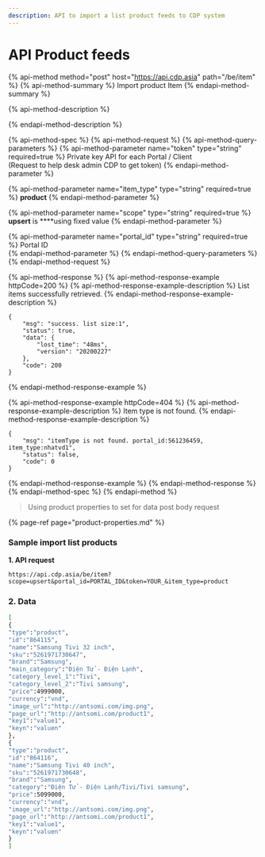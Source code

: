 ```yaml
---
description: API to import a list product feeds to CDP system
---
```


# API Product feeds

{% api-method method="post" host="https://api.cdp.asia" path="/be/item" %}
{% api-method-summary %}
Import product Item 
{% endapi-method-summary %}

{% api-method-description %}

{% endapi-method-description %}

{% api-method-spec %}
{% api-method-request %}
{% api-method-query-parameters %}
{% api-method-parameter name="token" type="string" required=true %}
Private key API for each Portal / Client    
\(Request to help desk admin CDP to get token\)
{% endapi-method-parameter %}

{% api-method-parameter name="item\_type" type="string" required=true %}
  **product**
{% endapi-method-parameter %}

{% api-method-parameter name="scope" type="string" required=true %}
**upsert** is ****using fixed value
{% endapi-method-parameter %}

{% api-method-parameter name="portal\_id" type="string" required=true %}
Portal  ID   
{% endapi-method-parameter %}
{% endapi-method-query-parameters %}
{% endapi-method-request %}

{% api-method-response %}
{% api-method-response-example httpCode=200 %}
{% api-method-response-example-description %}
List items successfully retrieved.
{% endapi-method-response-example-description %}

```
{
    "msg": "success. list size:1",
    "status": true,
    "data": {
        "lost_time": "48ms",
        "version": "20200227"
    },
    "code": 200
}
```
{% endapi-method-response-example %}

{% api-method-response-example httpCode=404 %}
{% api-method-response-example-description %}
Item type is not found.
{% endapi-method-response-example-description %}

```
{
    "msg": "itemType is not found. portal_id:561236459, item_type:nhatvd1",
    "status": false,
    "code": 0
}
```
{% endapi-method-response-example %}
{% endapi-method-response %}
{% endapi-method-spec %}
{% endapi-method %}

> Using product properties to set for data post body request

{% page-ref page="product-properties.md" %}

###  Sample import list products 

 **1. API request** 

```http
https://api.cdp.asia/be/item?scope=upsert&portal_id=PORTAL_ID&token=YOUR_&item_type=product
```

### 2. Data  

```bash
[
{
"type":"product",
"id":"864115",
"name":"Samsung Tivi 32 inch",
"sku":"5261971730647",
"brand":"Samsung",
"main_category":"Điện Tử - Điện Lạnh",
"category_level_1":"Tivi",
"category_level_2":"Tivi samsung",
"price":4999000,
"currency":"vnd",
"image_url":"http://antsomi.com/img.png",
"page_url":"http://antsomi.com/product1",
"key1":"value1",
"keyn":"valuen"
},
{
"type":"product",
"id":"864116",
"name":"Samsung Tivi 40 inch",
"sku":"5261971730648",
"brand":"Samsung",
"category":"Điện Tử - Điện Lạnh/Tivi/Tivi samsung",
"price":5099000,
"currency":"vnd",
"image_url":"http://antsomi.com/img.png",
"page_url":"http://antsomi.com/product1",
"key1":"value1",
"keyn":"valuen"
}
]
```

